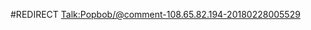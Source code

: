 #REDIRECT [Talk:Popbob/@comment-108.65.82.194-20180228005529](https://2b2t.miraheze.org/wiki/Talk:Popbob%2F%40comment-108.65.82.194-20180228005529)